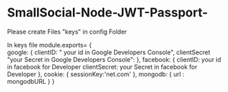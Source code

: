 # SmallSocial-Node-JWT-Passport-

Please create Files "keys" in config Folder

In keys file
module.exports= { <br/>
    google: {
        clientID: " your id in Google Developers Console",
        clientSecret "your Secret in Google Developers Console":
    },
    facebook: {
        clientID: your id in facebook for Developer
        clientSecret:  your Secret in facebook for Developer
    },
    cookie: {
        sessionKey:'net.com'
    },
    mongodb: {
        url : mongodbURL
    }
}
